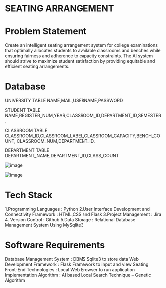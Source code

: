 # SEATING ARRANGEMENT

# Problem Statement
Create an intelligent seating arrangement system for college examinations that optimally allocates students to available classrooms and benches while ensuring fairness and adherence to capacity constraints. 
The AI system should strive to maximize student satisfaction by providing equitable and efficient seating arrangements.

# Database
UNIVERSITY TABLE
		NAME,MAIL,USERNAME,PASSWORD 
		
STUDENT TABLE
	NAME,REGISTER_NUM,YEAR,CLASSROOM_ID,DEPARTMENT_ID,SEMESTER.

CLASSROOM TABLE
	CLASSROOM_ID,CLASSROOM_LABEL,CLASSROOM_CAPACITY,BENCH_COUNT,	CLASSROOM_NUM,DEPARTMENT_ID.

DEPARTMENT TABLE
	DEPARTMENT_NAME,DEPARTMENT_ID,CLASS_COUNT

![image](https://github.com/user-attachments/assets/57993a08-4952-4471-b111-8cb1ffe3df24)


![image](https://github.com/user-attachments/assets/e8034efa-68cd-42f3-a08b-5e41737011e7)

# Tech Stack
1.Programming Languages :
	Python
 2.User Interface Development and Connectivity Framework :
	HTML,CSS and Flask
 3.Project Management : 
	Jira 
4. Version Control : 
	Github
5.Data Storage : 
	Relational Database Management System Using MySqlite3

# Software Requirements
Database Management System : DBMS Sqlite3 to store data
Web Development Framework : Flask Framework to input and view Seating
Front-End Technologies : Local Web Browser to run application
Implementation Algorithm : AI based Local Search Technique – Genetic Algorithm

  
